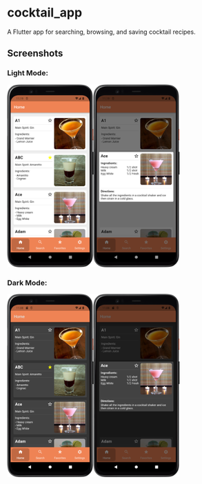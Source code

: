 # cocktail_app

A Flutter app for searching, browsing, and saving cocktail recipes.

## Screenshots
### Light Mode:
<img src="assets\Screenshot_20220904_231944.png" width="200"><img src="assets\Screenshot_20220904_231955.png" width="200">

### Dark Mode:
<img src="assets\Screenshot_20220904_230831.png" width="200"><img src="assets\Screenshot_20220904_230857.png" width="200">
